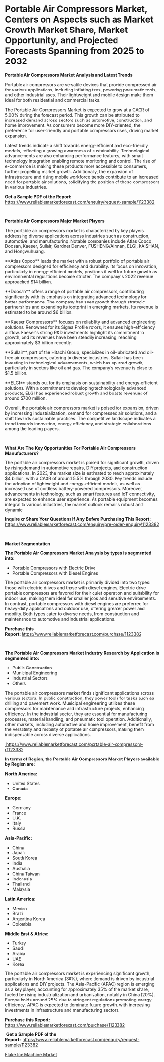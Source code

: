 <p><h1>Portable Air Compressors Market, Centers on Aspects such as Market Growth Market Share, Market Opportunity, and Projected Forecasts Spanning from 2025 to 2032</h1></p><p><strong>Portable Air Compressors Market Analysis and Latest Trends</strong></p>
<p><p>Portable air compressors are versatile devices that provide compressed air for various applications, including inflating tires, powering pneumatic tools, and other industrial uses. Their lightweight and mobile design make them ideal for both residential and commercial tasks.</p><p>The Portable Air Compressors Market is expected to grow at a CAGR of 5.00% during the forecast period. This growth can be attributed to increased demand across sectors such as automotive, construction, and home improvement. As consumers become more DIY-oriented, the preference for user-friendly and portable compressors rises, driving market expansion. </p><p>Latest trends indicate a shift towards energy-efficient and eco-friendly models, reflecting a growing awareness of sustainability. Technological advancements are also enhancing performance features, with smart technology integration enabling remote monitoring and control. The rise of e-commerce is making these products more accessible to consumers, further propelling market growth. Additionally, the expansion of infrastructure and rising mobile workforce trends contribute to an increased need for portable air solutions, solidifying the position of these compressors in various industries.</p></p>
<p><strong>Get a Sample PDF of the Report:&nbsp;</strong> <a href="https://www.reliablemarketforecast.com/enquiry/request-sample/1123382?utm_campaign=1840&utm_medium=2&utm_source=Github&utm_content=ia&utm_term=16022025&utm_id=portable-air-compressors">https://www.reliablemarketforecast.com/enquiry/request-sample/1123382</a></p>
<p>&nbsp;</p>
<p><strong>Portable Air Compressors Major Market Players</strong></p>
<p><p>The portable air compressors market is characterized by key players addressing diverse applications across industries such as construction, automotive, and manufacturing. Notable companies include Atlas Copco, Doosan, Kaeser, Sullair, Gardner Denver, FUSHENG/Airman, ELGI, KAISHAN, and Hongwuhuang.</p><p>**Atlas Copco** leads the market with a robust portfolio of portable air compressors designed for efficiency and durability. Its focus on innovation, particularly in energy-efficient models, positions it well for future growth as environmental regulations become stricter. The company's 2022 revenue approached $14 billion.</p><p>**Doosan** offers a range of portable air compressors, contributing significantly with its emphasis on integrating advanced technology for better performance. The company has seen growth through strategic partnerships and expanding its footprint in emerging markets. Its revenue is estimated to be around $6 billion.</p><p>**Kaeser Compressors** focuses on reliability and advanced engineering solutions. Renowned for its Sigma Profile rotors, it ensures high-efficiency airflow. Kaeser's strong R&D investments highlight its commitment to growth, and its revenues have been steadily increasing, reaching approximately $3 billion recently.</p><p>**Sullair**, part of the Hitachi Group, specializes in oil-lubricated and oil-free air compressors, catering to diverse industries. Sullair has been investing in technological advancements, which has spurred growth, particularly in sectors like oil and gas. The company’s revenue is close to $1.5 billion.</p><p>**ELGI** stands out for its emphasis on sustainability and energy-efficient solutions. With a commitment to developing technologically advanced products, ELGI has experienced robust growth and boasts revenues of around $700 million.</p><p>Overall, the portable air compressors market is poised for expansion, driven by increasing industrialization, demand for compressed air solutions, and a shift towards sustainable practices. The competitive landscape indicates a trend towards innovation, energy efficiency, and strategic collaborations among the leading players.</p></p>
<p>&nbsp;</p>
<p><strong>What Are The Key Opportunities For Portable Air Compressors Manufacturers?</strong></p>
<p><p>The portable air compressors market is poised for significant growth, driven by rising demand in automotive repairs, DIY projects, and construction applications. In 2023, the market size is estimated to reach approximately $4 billion, with a CAGR of around 5.5% through 2030. Key trends include the adoption of lightweight and energy-efficient models, as well as increased use of cordless battery-powered compressors. Moreover, advancements in technology, such as smart features and IoT connectivity, are expected to enhance user experience. As portable equipment becomes integral to various industries, the market outlook remains robust and dynamic.</p></p>
<p><strong>Inquire or Share Your Questions If Any Before Purchasing This Report:</strong> <a href="https://www.reliablemarketforecast.com/enquiry/pre-order-enquiry/1123382?utm_campaign=1840&utm_medium=2&utm_source=Github&utm_content=ia&utm_term=16022025&utm_id=portable-air-compressors">https://www.reliablemarketforecast.com/enquiry/pre-order-enquiry/1123382</a></p>
<p>&nbsp;</p>
<p><strong>Market Segmentation</strong></p>
<p><strong>The Portable Air Compressors Market Analysis by types is segmented into:</strong></p>
<p><ul><li>Portable Compressors with Electric Drive</li><li>Portable Compressors with Diesel Engines</li></ul></p>
<p><p>The portable air compressors market is primarily divided into two types: those with electric drives and those with diesel engines. Electric drive portable compressors are favored for their quiet operation and suitability for indoor use, making them ideal for smaller jobs and sensitive environments. In contrast, portable compressors with diesel engines are preferred for heavy-duty applications and outdoor use, offering greater power and mobility. Both types cater to diverse needs, from construction and maintenance to automotive and industrial applications.</p></p>
<p><strong>Purchase this Report:&nbsp;</strong><a href="https://www.reliablemarketforecast.com/purchase/1123382?utm_campaign=1840&utm_medium=2&utm_source=Github&utm_content=ia&utm_term=16022025&utm_id=portable-air-compressors">https://www.reliablemarketforecast.com/purchase/1123382</a></p>
<p>&nbsp;</p>
<p><strong>The Portable Air Compressors Market Industry Research by Application is segmented into:</strong></p>
<p><ul><li>Public Construction</li><li>Municipal Engineering</li><li>Industrial Sectors</li><li>Others</li></ul></p>
<p><p>The portable air compressors market finds significant applications across various sectors. In public construction, they power tools for tasks such as drilling and pavement work. Municipal engineering utilizes these compressors for maintenance and infrastructure projects, enhancing efficiency. In the industrial sector, they are essential for manufacturing processes, material handling, and pneumatic tool operation. Additionally, other markets, including automotive and home improvement, benefit from the versatility and mobility of portable air compressors, making them indispensable across diverse applications.</p></p>
<p><a href="https://www.reliablemarketforecast.com/portable-air-compressors-r1123382?utm_campaign=1840&utm_medium=2&utm_source=Github&utm_content=ia&utm_term=16022025&utm_id=portable-air-compressors">&nbsp;https://www.reliablemarketforecast.com/portable-air-compressors-r1123382</a></p>
<p><strong>In terms of Region, the Portable Air Compressors Market Players available by Region are:</strong></p>
<p>
    <p> <strong> North America: </strong>
        <ul>
            <li>United States</li>
            <li>Canada</li>
        </ul>
        </p> 
    <p> <strong> Europe: </strong>
        <ul>
            <li>Germany</li>
            <li>France</li>
            <li>U.K.</li>
            <li>Italy</li>
            <li>Russia</li>
        </ul>
        </p> 
    <p> <strong> Asia-Pacific: </strong>
        <ul>
            <li>China</li>
            <li>Japan</li>
            <li>South Korea</li>
            <li>India</li>
            <li>Australia</li>
            <li>China Taiwan</li>
            <li>Indonesia</li>
            <li>Thailand</li>
            <li>Malaysia</li>
        </ul>
        </p> 
    <p> <strong> Latin America: </strong>
        <ul>
            <li>Mexico</li>
            <li>Brazil</li>
            <li>Argentina Korea</li>
            <li>Colombia</li>
        </ul>
        </p> 
    <p> <strong> Middle East & Africa: </strong>
        <ul>
            <li>Turkey</li>
            <li>Saudi</li>
            <li>Arabia</li>
            <li>UAE</li>
            <li>Korea</li>
        </ul>
    </p>
    </p>
<p><p>The portable air compressors market is experiencing significant growth, particularly in North America (30%), where demand is driven by industrial applications and DIY projects. The Asia-Pacific (APAC) region is emerging as a key player, accounting for approximately 35% of the market share, fueled by rising industrialization and urbanization, notably in China (20%). Europe holds around 25% due to stringent regulations promoting energy efficiency. APAC is expected to dominate future growth, with increasing investments in infrastructure and manufacturing sectors.</p></p>
<p><strong>Purchase this Report: </strong><a href="https://www.reliablemarketforecast.com/purchase/1123382?utm_campaign=1840&utm_medium=2&utm_source=Github&utm_content=ia&utm_term=16022025&utm_id=portable-air-compressors">https://www.reliablemarketforecast.com/purchase/1123382</a></p>
<p>&nbsp;<strong>Get a Sample PDF of the Report:&nbsp;&nbsp;</strong><a href="https://www.reliablemarketforecast.com/enquiry/request-sample/1123382?utm_campaign=1840&utm_medium=2&utm_source=Github&utm_content=ia&utm_term=16022025&utm_id=portable-air-compressors">https://www.reliablemarketforecast.com/enquiry/request-sample/1123382</a></p>
<p><strong></strong></p>
<p><p><a href="https://github.com/vimar16th/Market-Research-Report-List-7/blob/main/flake-ice-machine-market.md?utm_campaign=1840&utm_medium=2&utm_source=Github&utm_content=ia&utm_term=16022025&utm_id=portable-air-compressors">Flake Ice Machine Market</a></p></p>